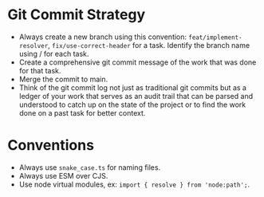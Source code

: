 # Git Commit Strategy
- Always create a new branch using this convention: `feat/implement-resolver`, `fix/use-correct-header` for a task. Identify the branch name using <task-category>/<task-concise-name> for each task.
- Create a comprehensive git commit message of the work that was done for that task.
- Merge the commit to main.
- Think of the git commit log not just as traditional git commits but as a ledger of your work that serves as an audit trail that can be parsed and understood to catch up on the state of the project or to find the work done on a past task for better context.

# Conventions
- Always use `snake_case.ts` for naming files.
- Always use ESM over CJS.
- Use node virtual modules, ex: `import { resolve } from 'node:path';`.